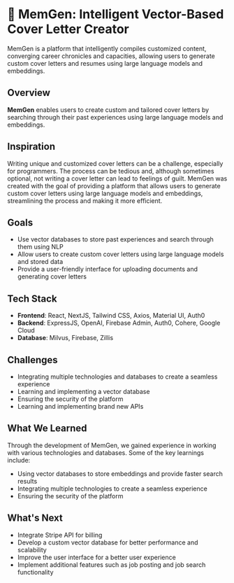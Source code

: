 # 🤖 MemGen: Intelligent Vector-Based Cover Letter Creator

MemGen is a platform that intelligently compiles customized content, converging career chronicles and capacities, allowing users to generate custom cover letters and resumes using large language models and embeddings.

## Overview

**MemGen** enables users to create custom and tailored cover letters by searching through their past experiences using large language models and embeddings.

## Inspiration

Writing unique and customized cover letters can be a challenge, especially for programmers. The process can be tedious and, although sometimes optional, not writing a cover letter can lead to feelings of guilt. MemGen was created with the goal of providing a platform that allows users to generate custom cover letters using large language models and embeddings, streamlining the process and making it more efficient.

## Goals

- Use vector databases to store past experiences and search through them using NLP
- Allow users to create custom cover letters using large language models and stored data
- Provide a user-friendly interface for uploading documents and generating cover letters

## Tech Stack

- **Frontend**: React, NextJS, Tailwind CSS, Axios, Material UI, Auth0
- **Backend**: ExpressJS, OpenAI, Firebase Admin, Auth0, Cohere, Google Cloud
- **Database**: Milvus, Firebase, Zillis

## Challenges

- Integrating multiple technologies and databases to create a seamless experience
- Learning and implementing a vector database
- Ensuring the security of the platform
- Learning and implementing brand new APIs

## What We Learned

Through the development of MemGen, we gained experience in working with various technologies and databases. Some of the key learnings include:

- Using vector databases to store embeddings and provide faster search results
- Integrating multiple technologies to create a seamless experience
- Ensuring the security of the platform

## What's Next

- Integrate Stripe API for billing
- Develop a custom vector database for better performance and scalability
- Improve the user interface for a better user experience
- Implement additional features such as job posting and job search functionality